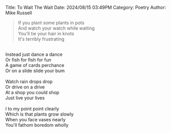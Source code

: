 Title: To Wait The Wait
Date: 2024/08/15 03:49PM
Category: Poetry
Author: Mike Russell

> If you plant some plants in pots<br>
And watch your watch while waiting<br>
You'll tie your hair in knots<br>
It's terribly frustrating<br>
<br>
Instead just dance a dance<br>
Or fish for fish for fun<br>
A game of cards perchance<br>
Or on a slide slide your bum<br>
<br>
Watch rain drops drop<br>
Or drive on a drive<br>
At a shop you could shop<br>
Just live your lives<br>
<br>
I to my point point clearly<br>
Which is that plants grow slowly<br>
When you face vases nearly<br>
You'll fathom boredom wholly
